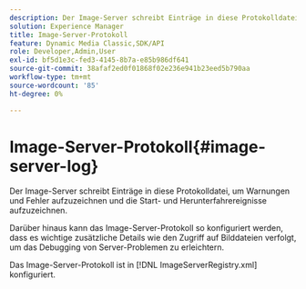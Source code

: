 ```yaml
---
description: Der Image-Server schreibt Einträge in diese Protokolldatei, um Warnungen und Fehler aufzuzeichnen und die Start- und Herunterfahrereignisse aufzuzeichnen.
solution: Experience Manager
title: Image-Server-Protokoll
feature: Dynamic Media Classic,SDK/API
role: Developer,Admin,User
exl-id: bf5d1e3c-fed3-4145-8b7a-e85b986df641
source-git-commit: 38afaf2ed0f01868f02e236e941b23eed5b790aa
workflow-type: tm+mt
source-wordcount: '85'
ht-degree: 0%

---
```


# Image-Server-Protokoll{#image-server-log}

Der Image-Server schreibt Einträge in diese Protokolldatei, um Warnungen und Fehler aufzuzeichnen und die Start- und Herunterfahrereignisse aufzuzeichnen.

Darüber hinaus kann das Image-Server-Protokoll so konfiguriert werden, dass es wichtige zusätzliche Details wie den Zugriff auf Bilddateien verfolgt, um das Debugging von Server-Problemen zu erleichtern.

Das Image-Server-Protokoll ist in [!DNL ImageServerRegistry.xml] konfiguriert.
